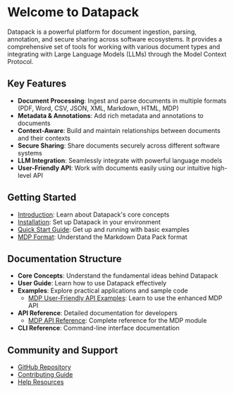 # Welcome to Datapack

Datapack is a powerful platform for document ingestion, parsing, annotation, and secure sharing across software ecosystems. It provides a comprehensive set of tools for working with various document types and integrating with Large Language Models (LLMs) through the Model Context Protocol.

## Key Features

- **Document Processing**: Ingest and parse documents in multiple formats (PDF, Word, CSV, JSON, XML, Markdown, HTML, MDP)
- **Metadata & Annotations**: Add rich metadata and annotations to documents
- **Context-Aware**: Build and maintain relationships between documents and their contexts
- **Secure Sharing**: Share documents securely across different software systems
- **LLM Integration**: Seamlessly integrate with powerful language models
- **User-Friendly API**: Work with documents easily using our intuitive high-level API

## Getting Started

- [Introduction](introduction.md): Learn about Datapack's core concepts
- [Installation](installation.md): Set up Datapack in your environment
- [Quick Start Guide](quick-start.md): Get up and running with basic examples
- [MDP Format](mdp_format.md): Understand the Markdown Data Pack format

## Documentation Structure

- **Core Concepts**: Understand the fundamental ideas behind Datapack
- **User Guide**: Learn how to use Datapack effectively
- **Examples**: Explore practical applications and sample code
  - [MDP User-Friendly API Examples](examples/mdp/user_friendly_api.md): Learn to use the enhanced MDP API
- **API Reference**: Detailed documentation for developers
  - [MDP API Reference](api/mdp.md): Complete reference for the MDP module
- **CLI Reference**: Command-line interface documentation

## Community and Support

- [GitHub Repository](https://github.com/greyhaven-ai/datapack/)
- [Contributing Guide](contributing.md)
- [Help Resources](help.md) 
